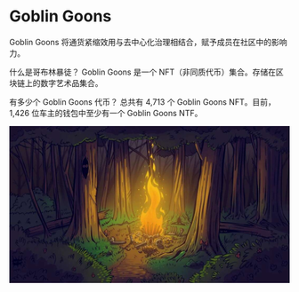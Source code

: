 # Goblin Goons

Goblin Goons 将通货紧缩效用与去中心化治理相结合，赋予成员在社区中的影响力。

什么是哥布林暴徒？
Goblin Goons 是一个 NFT（非同质代币）集合。存储在区块链上的数字艺术品集合。

 有多少个 Goblin Goons 代币？
总共有 4,713 个 Goblin Goons NFT。目前，1,426 位车主的钱包中至少有一个 Goblin Goons NTF。

![NFT](unnamed.JPg)
